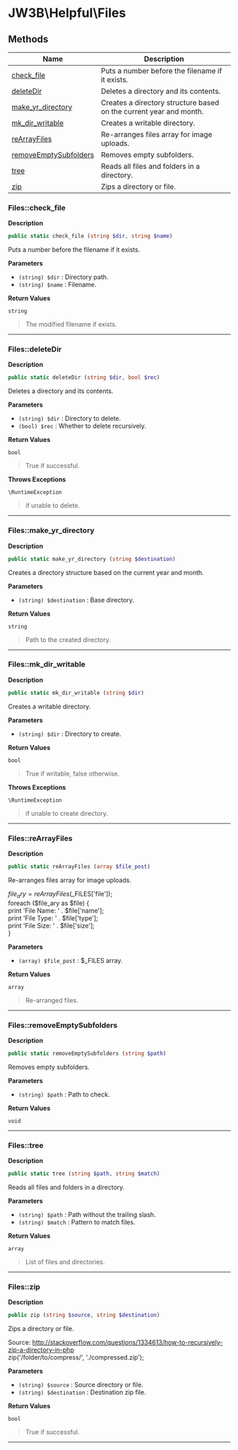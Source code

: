 # JW3B\Helpful\Files  







## Methods

| Name | Description |
|------|-------------|
|[check_file](#filescheck_file)|Puts a number before the filename if it exists.|
|[deleteDir](#filesdeletedir)|Deletes a directory and its contents.|
|[make_yr_directory](#filesmake_yr_directory)|Creates a directory structure based on the current year and month.|
|[mk_dir_writable](#filesmk_dir_writable)|Creates a writable directory.|
|[reArrayFiles](#filesrearrayfiles)|Re-arranges files array for image uploads.|
|[removeEmptySubfolders](#filesremoveemptysubfolders)|Removes empty subfolders.|
|[tree](#filestree)|Reads all files and folders in a directory.|
|[zip](#fileszip)|Zips a directory or file.|




### Files::check_file  

**Description**

```php
public static check_file (string $dir, string $name)
```

Puts a number before the filename if it exists. 

 

**Parameters**

* `(string) $dir`
: Directory path.  
* `(string) $name`
: Filename.  

**Return Values**

`string`

> The modified filename if exists.


<hr />


### Files::deleteDir  

**Description**

```php
public static deleteDir (string $dir, bool $rec)
```

Deletes a directory and its contents. 

 

**Parameters**

* `(string) $dir`
: Directory to delete.  
* `(bool) $rec`
: Whether to delete recursively.  

**Return Values**

`bool`

> True if successful.


**Throws Exceptions**


`\RuntimeException`
> if unable to delete.

<hr />


### Files::make_yr_directory  

**Description**

```php
public static make_yr_directory (string $destination)
```

Creates a directory structure based on the current year and month. 

 

**Parameters**

* `(string) $destination`
: Base directory.  

**Return Values**

`string`

> Path to the created directory.


<hr />


### Files::mk_dir_writable  

**Description**

```php
public static mk_dir_writable (string $dir)
```

Creates a writable directory. 

 

**Parameters**

* `(string) $dir`
: Directory to create.  

**Return Values**

`bool`

> True if writable, false otherwise.


**Throws Exceptions**


`\RuntimeException`
> if unable to create directory.

<hr />


### Files::reArrayFiles  

**Description**

```php
public static reArrayFiles (array $file_post)
```

Re-arranges files array for image uploads. 

$file_ary = reArrayFiles($_FILES['file']);  
foreach ($file_ary as $file) {  
	 print 'File Name: ' . $file['name'];  
	 print 'File Type: ' . $file['type'];  
	 print 'File Size: ' . $file['size'];  
} 

**Parameters**

* `(array) $file_post`
: $_FILES array.  

**Return Values**

`array`

> Re-arranged files.


<hr />


### Files::removeEmptySubfolders  

**Description**

```php
public static removeEmptySubfolders (string $path)
```

Removes empty subfolders. 

 

**Parameters**

* `(string) $path`
: Path to check.  

**Return Values**

`void`


<hr />


### Files::tree  

**Description**

```php
public static tree (string $path, string $match)
```

Reads all files and folders in a directory. 

 

**Parameters**

* `(string) $path`
: Path without the trailing slash.  
* `(string) $match`
: Pattern to match files.  

**Return Values**

`array`

> List of files and directories.


<hr />


### Files::zip  

**Description**

```php
public zip (string $source, string $destination)
```

Zips a directory or file. 

Source: http://stackoverflow.com/questions/1334613/how-to-recursively-zip-a-directory-in-php  
zip('/folder/to/compress/', './compressed.zip'); 

**Parameters**

* `(string) $source`
: Source directory or file.  
* `(string) $destination`
: Destination zip file.  

**Return Values**

`bool`

> True if successful.


<hr />

